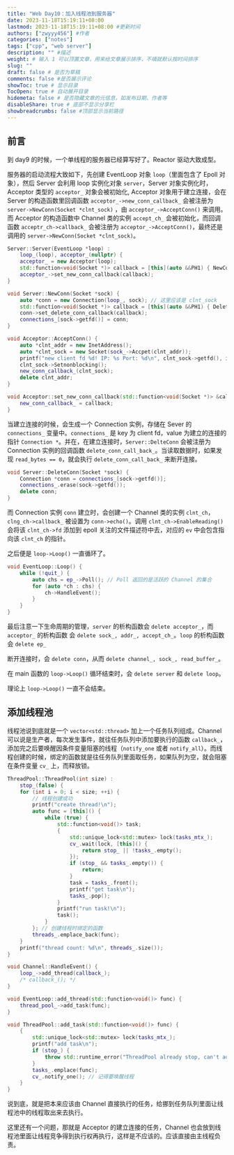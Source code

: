 ```yaml
---
title: "Web Day10：加入线程池到服务器"
date: 2023-11-18T15:19:11+08:00
lastmod: 2023-11-18T15:19:11+08:00 #更新时间
authors: ["zwyyy456"] #作者
categories: ["notes"]
tags: ["cpp", "web server"]
description: "" #描述
weight: # 输入 1 可以顶置文章，用来给文章展示排序，不填就默认按时间排序
slug: ""
draft: false # 是否为草稿
comments: false #是否展示评论
showToc: true # 显示目录
TocOpen: true # 自动展开目录
hidemeta: false # 是否隐藏文章的元信息，如发布日期、作者等
disableShare: true # 底部不显示分享栏
showbreadcrumbs: false #顶部显示当前路径
---
```

## 前言

到 day9 的时候，一个单线程的服务器已经算写好了。Reactor 驱动大致成型。

服务器的启动流程大致如下，先创建 EventLoop 对象 `loop`（里面包含了 Epoll 对象），然后 Server 会利用 loop 实例化对象 `server`，Server 对象实例化时，Acceptor 类型的 `acceptor_` 对象会被初始化, Acceptor 对象用于建立连接，会在 Server 的构造函数里回调函数 `acceptor_->new_conn_callback_` 会被注册为 `server->NewConn(Socket *clnt_sock)` ，由 `acceptor_->AcceptConn()` 来调用。而 Acceptor 的构造函数中 Channel 类的实例 `accept_ch_` 会被初始化，而回调函数 `acceptr_ch->callback_` 会被注册为 `acceptor_->AcceptConn()`，最终还是调用的 `server->NewConn(Socket *clnt_sock)`。

```cpp
Server::Server(EventLoop *loop) :
    loop_(loop), acceptor_(nullptr) {
    acceptor_ = new Acceptor(loop);
    std::function<void(Socket *)> callback = [this](auto &&PH1) { NewConn(std::forward<decltype(PH1)>(PH1)); };
    acceptor_->set_new_conn_callback(callback);
}

void Server::NewConn(Socket *sock) {
    auto *conn = new Connection(loop_, sock); // 这里应该是 clnt_sock
    std::function<void(Socket *)> callback = [this](auto &&PH1) { DeleteConn(std::forward<decltype(PH1)>(PH1)); };
    conn->set_delete_conn_callback(callback);
    connections_[sock->getfd()] = conn;
}

void Acceptor::AcceptConn() {
    auto *clnt_addr = new InetAddress();
    auto *clnt_sock = new Socket(sock_->Accpet(clnt_addr));
    printf("new client fd %d! IP: %s Port: %d\n", clnt_sock->getfd(), inet_ntoa(clnt_addr->get_addr().sin_addr), ntohs(clnt_addr->get_addr().sin_port));
    clnt_sock->Setnonblocking();
    new_conn_callback_(clnt_sock);
    delete clnt_addr;
}

void Acceptor::set_new_conn_callback(std::function<void(Socket *)> &callback) {
    new_conn_callback_ = callback;
}
```

当建立连接的时候，会生成一个 Connection 实例，存储在 Sever 的 `connections_` 变量中。`connections_` 是 key 为 client fd，value 为建立的连接的指针 `Connection *`。并在，在建立连接时，`Server::DelteConn` 会被注册为 Connection 实例的回调函数 `delete_conn_call_back_`。当读取数据时，如果发现 `read_bytes == 0`，就会执行 `delete_conn_call_back_` 来断开连接。

```cpp
void Server::DeleteConn(Socket *sock) {
    Connection *conn = connections_[sock->getfd()];
    connections_.erase(sock->getfd());
    delete conn;
}
```

而 Connection 实例 `conn` 建立时，会创建一个 Channel 类的实例 `clnt_ch`， `clng_ch->callback_` 被设置为 `conn->echo()`。调用 `clnt_ch->EnableReading()` 会将该 `clnt_ch->fd` 添加到 epoll 关注的文件描述符中去，对应的 `ev` 中会包含指向该 `clnt_ch` 的指针。

之后便是 `loop->Loop()` 一直循环了。

```cpp
void EventLoop::Loop() {
    while (!quit_) {
        auto chs = ep_->Poll(); // Poll 返回的是活跃的 Channel 的集合
        for (auto *ch : chs) {
            ch->HandleEvent();
        }
    }
}
```

最后注意一下生命周期的管理，`server` 的析构函数会 `delete acceptor_`，而 `acceptor_` 的析构函数 会 `delete sock_, addr_, accept_ch_`。`loop` 的析构函数会 `delete ep_`

断开连接时，会 `delete conn`，从而 `delete channel_, sock_, read_buffer_`。

在 main 函数的 `loop->Loop()` 循环结束时，会 `delete server` 和 `delete loop`。 

理论上 `loop->Loop()` 一直不会结束。

## 添加线程池

线程池说到底就是一个 `vector<std::thread>` 加上一个任务队列组成。Channel 可以说是生产者，每次发生事件，就往任务队列中添加要执行的函数 `callback_`，添加完之后要唤醒因条件变量阻塞的线程（`notify_one` 或者 `notify_all`）。而线程创建的时候，绑定的函数就是往任务队列里面取任务，如果队列为空，就会阻塞在条件变量 `cv_` 上，而释放锁。

```cpp
ThreadPool::ThreadPool(int size) :
    stop_(false) {
    for (int i = 0; i < size; ++i) {
        // 线程创建成功
        printf("create thread!\n");
        auto func = [this]() {
            while (true) {
                std::function<void()> task;
                {
                    std::unique_lock<std::mutex> lock(tasks_mtx_);
                    cv_.wait(lock, [this]() {
                        return stop_ || !tasks_.empty();
                    });
                    if (stop_ && tasks_.empty()) {
                        return;
                    }
                    task = tasks_.front();
                    printf("get task\n");
                    tasks_.pop();
                }
                printf("run task!\n");
                task();
            }
        }; // 创建线程时绑定的函数
        threads_.emplace_back(func);
    }
    printf("thread count: %d\n", threads_.size());
}

void Channel::HandleEvent() {
    loop_->add_thread(callback_);
    /* callback_(); */
}

void EventLoop::add_thread(std::function<void()> func) {
    thread_pool_->add_task(func);
}

void ThreadPool::add_task(std::function<void()> func) {
    {
        std::unique_lock<std::mutex> lock(tasks_mtx_);
        printf("add task\n");
        if (stop_) {
            throw std::runtime_error("ThreadPool already stop, can't add task any more");
        }
        tasks_.emplace(func);
        cv_.notify_one(); // 记得要唤醒线程
    }
}

```

说到底，就是把本来应该由 Channel 直接执行的任务，给挪到任务队列里面让线程池中的线程取出来去执行。

这里还有一个问题，那就是 Acceptor 的建立连接的任务，Channel 也会放到线程池里面让线程竞争得到执行权再执行，这样是不应该的。应该直接由主线程负责。





